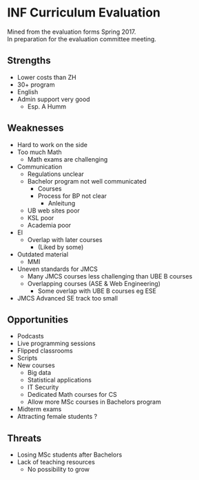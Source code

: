# INF Curriculum Evaluation  
  
Mined from the evaluation forms Spring 2017.  
In preparation for the evaluation committee meeting.  
  
## Strengths  
  
* Lower costs than ZH  
* 30+ program  
* English  
* Admin support very good  
    * Esp. A Humm  
  
## Weaknesses  
  
* Hard to work on the side  
* Too much Math  
    * Math exams are challenging  
* Communication  
    * Regulations unclear  
    * Bachelor program not well communicated  
        * Courses  
        * Process for BP not clear  
            * Anleitung  
    * UB web sites poor  
    * KSL poor  
    * Academia poor  
* EI  
    * Overlap with later courses  
        * (Liked by some)  
* Outdated material  
    * MMI  
* Uneven standards for JMCS  
    * Many JMCS courses less challenging than UBE B courses  
    * Overlapping courses (ASE & Web Engineering)  
        * Some overlap with UBE B courses eg ESE  
* JMCS Advanced SE track too small  
  
## Opportunities  
  
* Podcasts  
* Live programming sessions  
* Flipped classrooms  
* Scripts  
* New courses  
    * Big data  
    * Statistical applications  
    * IT Security  
    * Dedicated Math courses for CS  
    * Allow more MSc courses in Bachelors program  
* Midterm exams  
* Attracting female students ?  
  
## Threats  
  
* Losing MSc students after Bachelors  
* Lack of teaching resources  
    * No possibility to grow  
